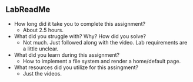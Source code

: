 ## LabReadMe
- How long did it take you to complete this assignment?
  - About 2.5 hours.
- What did you struggle with? Why? How did you solve?
  - Not much. Just followed along with the video.  Lab requirements are a little unclear.
- What did you learn during this assignment?
  - How to implement a file system and render a home/default page.
- What resources did you utilize for this assingment?
  - Just the videos.
